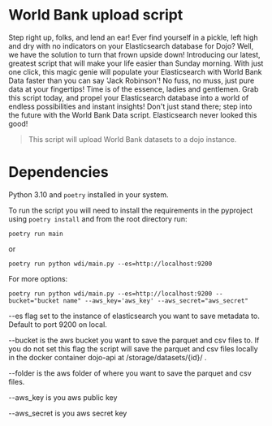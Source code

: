 # World Bank upload script

Step right up, folks, and lend an ear! Ever find yourself in a pickle, left high and dry with no indicators on your Elasticsearch database for Dojo? Well, we have the solution to turn that frown upside down! Introducing our latest, greatest script that will make your life easier than Sunday morning. With just one click, this magic genie will populate your Elasticsearch with World Bank Data faster than you can say 'Jack Robinson'! No fuss, no muss, just pure data at your fingertips! Time is of the essence, ladies and gentlemen. Grab this script today, and propel your Elasticsearch database into a world of endless possibilities and instant insights! Don't just stand there; step into the future with the World Bank Data script. Elasticsearch never looked this good!


> This script will upload World Bank datasets to a dojo instance. 

# Dependencies

Python 3.10 and `poetry` installed in your system.

To run the script you will need to install the requirements in the pyproject using `poetry install` and from the root directory run:

```
poetry run main
```

or 

```
poetry run python wdi/main.py --es=http://localhost:9200
```

For more options:

```
poetry run python wdi/main.py --es=http://localhost:9200 --bucket="bucket name" --aws_key='aws_key' --aws_secret="aws_secret"
```

--es flag set to the instance of elasticsearch you want to save metadata to. Default to port 9200 on local.

--bucket is the aws bucket you want to save the parquet and csv files to. If you do not set this flag the script will save the parquet and csv files locally in the docker container dojo-api at /storage/datasets/{id}/ . 

--folder is the aws folder of where you want to save the parquet and csv files. 

--aws_key is you aws public key

--aws_secret is you aws secret key
